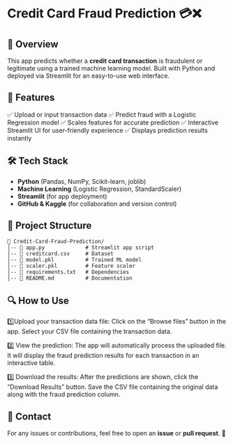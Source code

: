 # Credit Card Fraud Prediction 💳❌
## 📌 Overview
This app predicts whether a **credit card transaction** is fraudulent or legitimate using a trained machine learning model. Built with Python and deployed via Streamlit for an easy-to-use web interface.

## 🚀 Features
✅ Upload or input transaction data
✅ Predict fraud with a Logistic Regression model
✅ Scales features for accurate prediction
✅ Interactive Streamlit UI for user-friendly experience
✅ Displays prediction results instantly

## 🛠️ Tech Stack

- **Python** (Pandas, NumPy, Scikit-learn, joblib)
- **Machine Learning** (Logistic Regression, StandardScaler)
- **Streamlit** (for app deployment)
- **GitHub & Kaggle** (for collaboration and version control)

## 📂 Project Structure
```
📂 Credit-Card-Fraud-Prediction/
│-- 📜 app.py             # Streamlit app script  
│-- 📜 creditcard.csv     # Dataset  
│-- 📜 model.pkl          # Trained ML model  
│-- 📜 scaler.pkl         # Feature scaler  
│-- 📜 requirements.txt   # Dependencies  
│-- 📜 README.md          # Documentation 
```

## 🔍 How to Use
1️⃣Upload your transaction data file:
  Click on the “Browse files” button in the app.
  Select your CSV file containing the transaction data.

2️⃣ View the prediction:
   The app will automatically process the uploaded file.
   It will display the fraud prediction results for each transaction in an interactive table.

3️⃣ Download the results:
   After the predictions are shown, click the “Download Results” button.
   Save the CSV file containing the original data along with the fraud prediction column.


## 📧 Contact
For any issues or contributions, feel free to open an **issue** or **pull request**. 🎯
